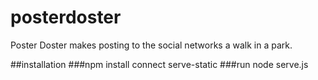 # posterdoster
Poster Doster makes posting to the social networks a walk in a park.


##installation
###npm install connect serve-static
###run node serve.js

